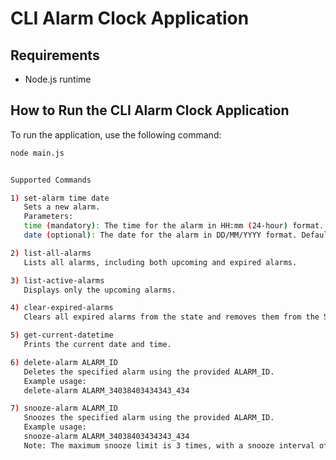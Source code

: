 # CLI Alarm Clock Application

## Requirements

- Node.js runtime

## How to Run the CLI Alarm Clock Application

To run the application, use the following command:

```bash
node main.js


Supported Commands

1) set-alarm time date
   Sets a new alarm.
   Parameters:
   time (mandatory): The time for the alarm in HH:mm (24-hour) format.
   date (optional): The date for the alarm in DD/MM/YYYY format. Defaults to today if not provided.

2) list-all-alarms
   Lists all alarms, including both upcoming and expired alarms.

3) list-active-alarms
   Displays only the upcoming alarms.

4) clear-expired-alarms
   Clears all expired alarms from the state and removes them from the SavedAlarms.json file.

5) get-current-datetime
   Prints the current date and time.

6) delete-alarm ALARM_ID
   Deletes the specified alarm using the provided ALARM_ID.
   Example usage:
   delete-alarm ALARM_34038403434343_434

7) snooze-alarm ALARM_ID
   Snoozes the specified alarm using the provided ALARM_ID.
   Example usage:
   snooze-alarm ALARM_34038403434343_434
   Note: The maximum snooze limit is 3 times, with a snooze interval of 5 minutes.

```

